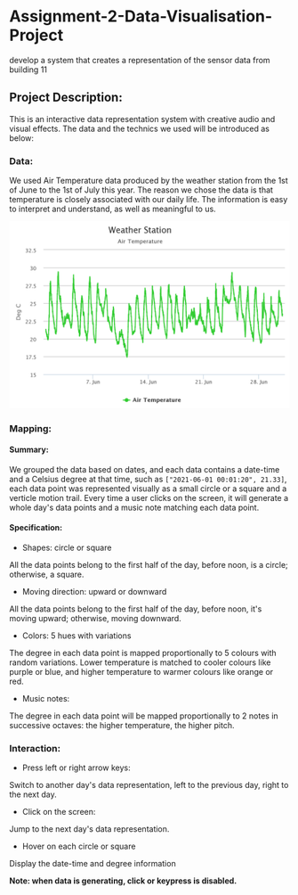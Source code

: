 # Assignment-2-Data-Visualisation-Project

develop a system that creates a representation of the sensor data from building 11

## Project Description:

This is an interactive data representation system with creative audio and visual effects. The data and the technics we used will be introduced as below:

### Data:

We used Air Temperature data produced by the weather station from the 1st of June to the 1st of July this year. The reason we chose the data is that temperature is closely associated with our daily life. The information is easy to interpret and understand, as well as meaningful to us.

![](air-temperature.png)

### Mapping:

#### Summary:

We grouped the data based on dates, and each data contains a date-time and a Celsius degree at that time, such as `["2021-06-01 00:01:20", 21.33]`, each data point was represented visually as a small circle or a square and a verticle motion trail. Every time a user clicks on the screen, it will generate a whole day's data points and a music note matching each data point.

#### Specification:

- Shapes: circle or square

All the data points belong to the first half of the day, before noon, is a circle; otherwise, a square.

- Moving direction: upward or downward

All the data points belong to the first half of the day, before noon, it's moving upward; otherwise, moving downward.

- Colors: 5 hues with variations

The degree in each data point is mapped proportionally to 5 colours with random variations. Lower temperature is matched to cooler colours like purple or blue, and higher temperature to warmer colours like orange or red.

- Music notes:

The degree in each data point will be mapped proportionally to 2 notes in successive octaves: the higher temperature, the higher pitch.

### Interaction:

- Press left or right arrow keys:

Switch to another day's data representation, left to the previous day, right to the next day.

- Click on the screen:

Jump to the next day's data representation.

- Hover on each circle or square

Display the date-time and degree information

**Note: when data is generating, click or keypress is disabled.**

